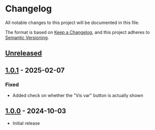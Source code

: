 # Changelog

All notable changes to this project will be documented in this file.

The format is based on [Keep a Changelog](https://keepachangelog.com/en/1.0.0/),
and this project adheres to [Semantic Versioning](https://semver.org/spec/v2.0.0.html).

## [Unreleased]

## [1.0.1] - 2025-02-07

### Fixed

- Added check on whether the "Vis var" button is actually shown

## [1.0.0] - 2024-10-03

- Initial release

[Unreleased]: https://github.com/itk-dev-rpa/eflyt-godkend-flyttedato/compare/1.0.1..HEAD
[1.0.1]: https://github.com/itk-dev-rpa/eflyt-godkend-flyttedato/releases/tag/1.0.1
[1.0.0]: https://github.com/itk-dev-rpa/eflyt-godkend-flyttedato/releases/tag/1.0.0
